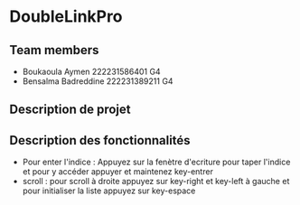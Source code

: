 # DoubleLinkPro 
<h2>Team members</h2>

<ul>
    <li>Boukaoula Aymen 222231586401 G4</li>
    <li>Bensalma Badreddine 222231389211 G4</li>
</ul> 


<h2>Description de projet </h2>


<h2>Description des fonctionnalités</h2>

<ul>
    <li> Pour enter l'indice : Appuyez sur la fenètre d'ecriture pour taper l'indice et pour y accéder appuyer et maintenez key-entrer</li>
    <li> scroll : pour scroll à droite appuyez sur key-right et key-left à gauche et pour initialiser la liste appuyez sur key-espace</li>
</ul> 

